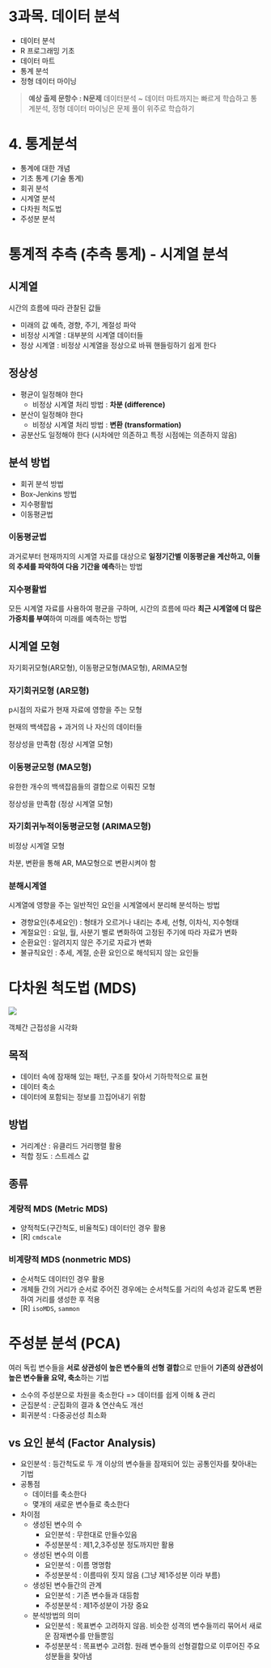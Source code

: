 # 3과목. 데이터 분석

* 데이터 분석
* R 프로그래밍 기초
* 데이터 마트
* 통계 분석
* 정형 데이터 마이닝

> **예상 출제 문항수 : N문제**
> 데이터분석 ~ 데이터 마트까지는 빠르게 학습하고 통계분석, 정형 데이터 마이닝은 문제 풀이 위주로 학습하기



# 4. 통계분석

* 통계에 대한 개념
* 기초 통계 (기술 통계)
* 회귀 분석
* 시계열 분석
* 다차원 척도법
* 주성분 분석



# 통계적 추측 (추측 통계) - 시계열 분석

## 시계열

시간의 흐름에 따라 관찰된 값들

* 미래의 값 예측, 경향, 주기, 계절성 파악
* 비정상 시계열 : 대부분의 시계열 데이터들
* 정상 시계열 : 비정상 시계열을 정상으로 바꿔 핸들링하기 쉽게 한다

## 정상성

* 평균이 일정해야 한다
  * 비정상 시계열 처리 방법 : **차분 (difference)**
* 분산이 일정해야 한다
  * 비정상 시계열 처리 방법 : **변환 (transformation)**
* 공분산도 일정해야 한다 (시차에만 의존하고 특정 시점에는 의존하지 않음)

## 분석 방법

* 회귀 분석 방법
* Box-Jenkins 방법
* 지수평활법
* 이동평균법

### 이동평균법

과거로부터 현재까지의 시계열 자료를 대상으로 **일정기간별 이동평균을 계산하고, 이들의 추세를 파악하여 다음 기간을 예측**하는 방법

### 지수평활법

모든 시계열 자료를 사용하여 평균을 구하며, 시간의 흐름에 따라 **최근 시계열에 더 많은 가중치를 부여**하여 미래를 예측하는 방법

## 시계열 모형

자기회귀모형(AR모형), 이동평균모형(MA모형), ARIMA모형

### 자기회귀모형 (AR모형)

p시점의 자료가 현재 자료에 영향을 주는 모형

현재의 백색잡음 + 과거의 나 자신의 데이터들

정상성을 만족함 (정상 시계열 모형)

### 이동평균모형 (MA모형)

유한한 개수의 백색잡음들의 결합으로 이뤄진 모형

정상성을 만족함 (정상 시계열 모형)

### 자기회귀누적이동평균모형 (ARIMA모형)

비정상 시계열 모형

차분, 변환을 통해 AR, MA모형으로 변환시켜야 함

### 분해시계열

시계열에 영향을 주는 일반적인 요인을 시계열에서 분리해 분석하는 방법

* 경향요인(추세요인) : 형태가 오르거나 내리는 추세, 선형, 이차식, 지수형태
* 계절요인 : 요일, 월, 사분기 별로 변화하여 고정된 주기에 따라 자료가 변화
* 순환요인 : 알려지지 않은 주기로 자료가 변화
* 불규칙요인 : 추세, 계절, 순환 요인으로 해석되지 않는 요인들



# 다차원 척도법 (MDS)

![](https://t1.daumcdn.net/cfile/tistory/99F4AB505BF557732D)

객체간 근접성을 시각화

## 목적

* 데이터 속에 잠재해 있는 패턴, 구조를 찾아서 기하학적으로 표현
* 데이터 축소
* 데이터에 포함되는 정보를 끄집어내기 위함

## 방법

* 거리계산 : 유클리드 거리행렬 활용
* 적합 정도 : 스트레스 값

## 종류

### 계량적 MDS (Metric MDS)

* 양적척도(구간척도, 비율척도) 데이터인 경우 활용
* [R] `cmdscale`

### 비계량적 MDS (nonmetric MDS)

* 순서척도 데이터인 경우 활용
* 개체들 간의 거리가 순서로 주어진 경우에는 순서척도를 거리의 속성과 같도록 변환하여 거리를 생성한 후 적용
* [R] `isoMDS`, `sammon`



# 주성분 분석 (PCA)

여러 독립 변수들을 **서로 상관성이 높은 변수들의 선형 결합**으로 만들어 **기존의 상관성이 높은 변수들을 요약, 축소**하는 기법

* 소수의 주성분으로 차원을 축소한다 => 데이터를 쉽게 이해 & 관리
* 군집분석 : 군집화의 결과 & 연산속도 개선
* 회귀분석 : 다중공선성 최소화

## vs 요인 분석 (Factor Analysis)

* 요인분석 : 등간척도로 두 개 이상의 변수들을 잠재되어 있는 공통인자를 찾아내는 기법
* 공통점
  * 데이터를 축소한다
  * 몇개의 새로운 변수들로 축소한다
* 차이점
  * 생성된 변수의 수
    * 요인분석 : 무한대로 만들수있음
    * 주성분분석 : 제1,2,3주성분 정도까지만 활용
  * 생성된 변수의 이름
    * 요인분석 : 이름 명명함
    * 주성분분석 : 이름따위 짓지 않음 (그냥 제1주성분 이라 부름)
  * 생성된 변수들간의 관계
    * 요인분석 : 기존 변수들과 대등함
    * 주성분분석 : 제1주성분이 가장 중요
  * 분석방법의 의미
    * 요인분석 : 목표변수 고려하지 않음. 비슷한 성격의 변수들끼리 묶어서 새로운 잠재변수를 만들뿐임
    * 주성분분석 : 목표변수 고려함. 원래 변수들의 선형결합으로 이루어진 주요성분들을 찾아냄


